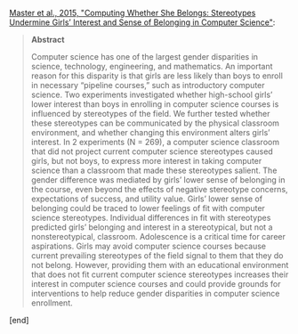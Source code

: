 [Master et al., 2015, "Computing Whether She Belongs: Stereotypes Undermine Girls’ Interest and Sense of Belonging in Computer Science"](http://psycnet.apa.org/?&fa=main.doiLanding&doi=10.1037/edu0000061):

> **Abstract**
> 
> Computer science has one of the largest gender disparities in science, technology, engineering, and mathematics. An important reason for this disparity is that girls are less likely than boys to enroll in necessary “pipeline courses,” such as introductory computer science. Two experiments investigated whether high-school girls’ lower interest than boys in enrolling in computer science courses is influenced by stereotypes of the field. We further tested whether these stereotypes can be communicated by the physical classroom environment, and whether changing this environment alters girls’ interest. In 2 experiments (N = 269), a computer science classroom that did not project current computer science stereotypes caused girls, but not boys, to express more interest in taking computer science than a classroom that made these stereotypes salient. The gender difference was mediated by girls’ lower sense of belonging in the course, even beyond the effects of negative stereotype concerns, expectations of success, and utility value. Girls’ lower sense of belonging could be traced to lower feelings of fit with computer science stereotypes. Individual differences in fit with stereotypes predicted girls’ belonging and interest in a stereotypical, but not a nonstereotypical, classroom. Adolescence is a critical time for career aspirations. Girls may avoid computer science courses because current prevailing stereotypes of the field signal to them that they do not belong. However, providing them with an educational environment that does not fit current computer science stereotypes increases their interest in computer science courses and could provide grounds for interventions to help reduce gender disparities in computer science enrollment.

[end]